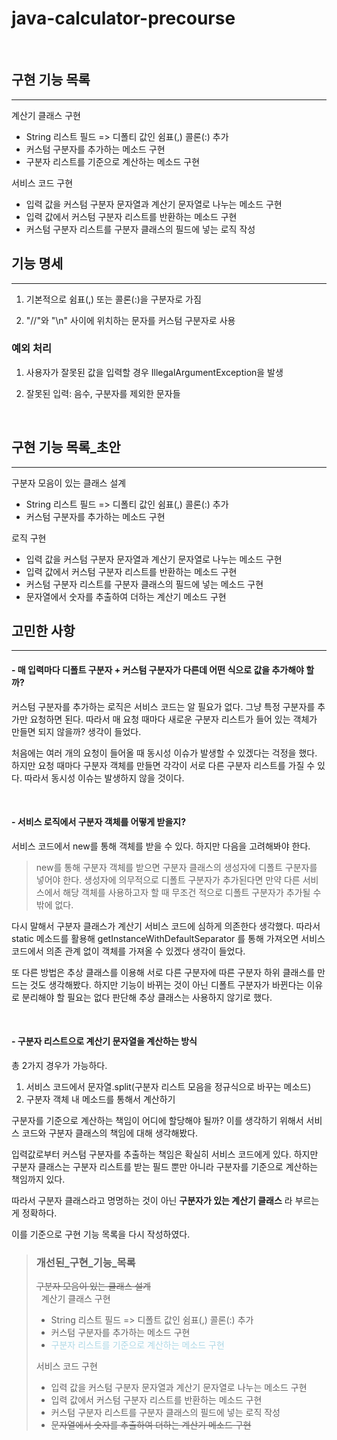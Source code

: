 # java-calculator-precourse

<br>

## 구현 기능 목록
- - -
계산기 클래스 구현

- String 리스트 필드 => 디폴티 값인 쉼표(,) 콜론(:) 추가
- 커스텀 구분자를 추가하는 메소드 구현
- 구분자 리스트를 기준으로 계산하는 메소드 구현


서비스 코드 구현
- 입력 값을 커스텀 구분자 문자열과 계산기 문자열로 나누는 메소드 구현
- 입력 값에서 커스텀 구분자 리스트를 반환하는 메소드 구현
- 커스텀 구분자 리스트를 구분자 클래스의 필드에 넣는 로직 작성

## 기능 명세
- - -
1. 기본적으로 쉼표(,) 또는 콜론(:)을 구분자로 가짐

2. "//"와 "\n" 사이에 위치하는 문자를 커스텀 구분자로 사용

### 예외 처리

1. 사용자가 잘못된 값을 입력할 경우 IllegalArgumentException을 발생

2. 잘못된 입력: 음수, 구분자를 제외한 문자들

<br>

## 구현 기능 목록_초안
- - - 
구분자 모음이 있는 클래스 설계

- String 리스트 필드 => 디폴티 값인 쉼표(,) 콜론(:) 추가
- 커스텀 구분자를 추가하는 메소드 구현

로직 구현
- 입력 값을 커스텀 구분자 문자열과 계산기 문자열로 나누는 메소드 구현
- 입력 값에서 커스텀 구분자 리스트를 반환하는 메소드 구현
- 커스텀 구분자 리스트를 구분자 클래스의 필드에 넣는 메소드 구현
- 문자열에서 숫자를 추출하여 더하는 계산기 메소드 구현


## 고민한 사항
- - -
#### - 매 입력마다 디폴트 구분자 + 커스텀 구분자가 다른데 어떤 식으로 값을 추가해야 할까?

커스텀 구분자를 추가하는 로직은 서비스 코드는 알 필요가 없다. 그냥 특정 구분자를 추가만 요청하면 된다.
따라서 매 요청 때마다 새로운 구분자 리스트가 들어 있는 객체가 만들면 되지 않을까? 생각이 들었다. 

처음에는 여러 개의 요청이 들어올 때 동시성 이슈가 발생할 수 있겠다는 걱정을 했다.
하지만 요청 때마다 구분자 객체를 만들면 각각이 서로 다른 구분자 리스트를 가질 수 있다. 따라서 동시성 이슈는 발생하지 않을 것이다.

<br>

#### - 서비스 로직에서 구분자 객체를 어떻게 받을지?

서비스 코드에서 new를 통해 객체를 받을 수 있다. 하지만 다음을 고려해봐야 한다.

> new를 통해 구분자 객체를 받으면 구분자 클래스의 생성자에 디폴트 구분자를 넣어야 한다.
> 생성자에 의무적으로 디폴트 구분자가 추가된다면 만약 다른 서비스에서 해당 객체를 사용하고자 할 때
> 무조건 적으로 디폴트 구분자가 추가될 수 밖에 없다.

다시 말해서 구분자 클래스가 계산기 서비스 코드에 심하게 의존한다 생각했다.
따라서 static 메소드를 활용해 getInstanceWithDefaultSeparator 를 통해 가져오면 서비스 코드에서
의존 관계 없이 객체를 가져올 수 있겠다 생각이 들었다.

또 다른 방법은 추상 클래스를 이용해 서로 다른 구분자에 따른 구분자 하위 클래스를 만드는 것도 
생각해봤다. 하지만 기능이 바뀌는 것이 아닌 디폴트 구분자가 바뀐다는 이유로 분리해야 할 필요는 없다 판단해
추상 클래스는 사용하지 않기로 했다.

<br>

#### - 구분자 리스트으로 계산기 문자열을 계산하는 방식

총 2가지 경우가 가능하다.
1. 서비스 코드에서 문자열.split(구분자 리스트 모음을 정규식으로 바꾸는 메소드)
2. 구분자 객체 내 메소드를 통해서 계산하기

구분자를 기준으로 계산하는 책임이 어디에 할당해야 될까?
이를 생각하기 위해서 서비스 코드와 구분자 클래스의 책임에 대해 생각해봤다.

입력값로부터 커스텀 구분자를 추출하는 책임은 확실히 서비스 코드에게 있다.
하지만 구분자 클래스는 구분자 리스트를 받는 필드 뿐만 아니라 구분자를 기준으로 계산하는 책임까지 있다.

따라서 구분자 클래스라고 명명하는 것이 아닌 __구분자가 있는 계산기 클래스__ 라 부르는게 정확하다.

이를 기준으로 구현 기능 목록을 다시 작성하였다.

> ### 개선된_구현_기능_목록
> ~~구분자 모음이 있는 클래스 설계~~  
> &nbsp; 계산기 클래스 구현
> - String 리스트 필드 => 디폴트 값인 쉼표(,) 콜론(:) 추가
> - 커스텀 구분자를 추가하는 메소드 구현
> - <span style="color:lightblue">구분자 리스트를 기준으로 계산하는 메소드 구현</span>
>
> 서비스 코드 구현
> - 입력 값을 커스텀 구분자 문자열과 계산기 문자열로 나누는 메소드 구현
> - 입력 값에서 커스텀 구분자 리스트를 반환하는 메소드 구현
> - 커스텀 구분자 리스트를 구분자 클래스의 필드에 넣는 로직 작성
> - ~~문자열에서 숫자를 추출하여 더하는 계산기 메소드 구현~~
